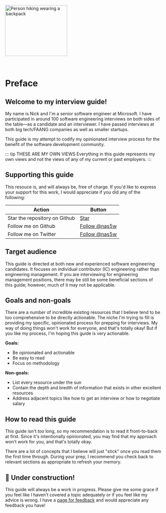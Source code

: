 <img style="margin: 0 auto; max-width:15rem; margin-bottom: 2rem" alt="Person hiking wearing a backpack" width="200px" height="164px" src="/before.svg" />

# Preface

## Welcome to my interview guide!

My name is Nick and I'm a senior software engineer at Microsoft. I have participated in around 100 software engineering interviews on both sides of the table&mdash;as a candidate and an interviewer. I have passed interviews at both big tech/FAANG companies as well as smaller startups.

This guide is my attempt to codify my opinionated interview process for the benefit of the software development community.

::: tip THESE ARE MY OWN VIEWS
Everything in this guide represents my own views and not the views of any of my current or past employers.
:::

## Supporting this guide

This resouce is, and will always be, free of charge. If you'd like to express your support for this work, I would appreciate if you did any of the following:

| Action                        | Button                                                                                                                                                                                                |
| ----------------------------- | ----------------------------------------------------------------------------------------------------------------------------------------------------------------------------------------------------- |
| Star the repository on Github | <a class="github-button" href="https://github.com/nas5w/interview-guide" data-icon="octicon-star" data-size="large" data-show-count="true" aria-label="Star nas5w/interview-guide on GitHub">Star</a> |
| Follow me on Github           | <a class="github-button" href="https://github.com/nas5w" data-size="large" data-show-count="true" aria-label="Follow @nas5w on GitHub">Follow @nas5w</a>                                              |
| Follow me on Twitter          | <a class="twitter-follow-button" href="https://twitter.com/nas5w" data-size="large" data-show-count="true">Follow @nas5w</a>                                                                          |

## Target audience

This guide is directed at both new and experienced software engineering candidates. It focuses on individual contributor (IC) engineering rather than engineering management. If you are interviewing for engineering management positions, there may be still be some beneficial sections of this guide; however, much of it may not be applicable.

## Goals and non-goals

There are a number of incredible existing resources that I believe tend to be too comprehensive to be directly actionable. The niche I'm trying to fill is providing my specific, opinionated process for prepping for interviews. My way of doing things won't work for everyone, and that's totally okay! But if you like my process, I'm hoping this guide is very actionable.

**Goals:**

- Be opinionated and actionable
- Be easy to read
- Focus on methodology

**Non-goals:**

- List every resource under the sun
- Contain the depth and bredth of information that exists in other excellent resources
- Address adjacent topics like how to get an interview or how to negotiate salary

## How to read this guide

This guide isn't _too_ long, so my recommendation is to read it front-to-back at first. Since it's intentionally opinionated, you may find that my approach won't work for you, and that's totally okay.

There are a lot of concepts that I believe will just "stick" once you read them the first time through. During your prep, I recommend you check back to relevant sections as appropriate to refresh your memory.

## 🚧 Under construction!

This guide will always be a work in progress. Please give me some grace if you feel like I haven't covered a topic adequately or if you feel like my advice is wrong. I have a [page for feedback](/feedback) and would appreciate any feedback you have!
